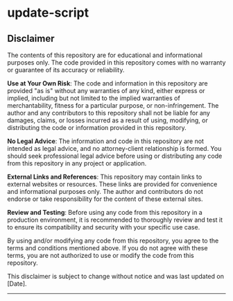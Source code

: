 # update-script

## Disclaimer

The contents of this repository are for educational and informational purposes only. The code provided in this repository comes with no warranty or guarantee of its accuracy or reliability.

**Use at Your Own Risk**: The code and information in this repository are provided "as is" without any warranties of any kind, either express or implied, including but not limited to the implied warranties of merchantability, fitness for a particular purpose, or non-infringement. The author and any contributors to this repository shall not be liable for any damages, claims, or losses incurred as a result of using, modifying, or distributing the code or information provided in this repository.

**No Legal Advice**: The information and code in this repository are not intended as legal advice, and no attorney-client relationship is formed. You should seek professional legal advice before using or distributing any code from this repository in any project or application.

**External Links and References**: This repository may contain links to external websites or resources. These links are provided for convenience and informational purposes only. The author and contributors do not endorse or take responsibility for the content of these external sites.

**Review and Testing**: Before using any code from this repository in a production environment, it is recommended to thoroughly review and test it to ensure its compatibility and security with your specific use case.

By using and/or modifying any code from this repository, you agree to the terms and conditions mentioned above. If you do not agree with these terms, you are not authorized to use or modify the code from this repository.

This disclaimer is subject to change without notice and was last updated on [Date].

---
